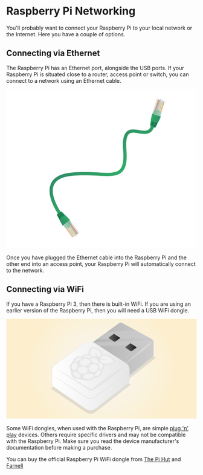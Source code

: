 # Raspberry Pi Networking

You'll probably want to connect your Raspberry Pi to your local network or the Internet. Here you have a couple of options.

## Connecting via Ethernet

The Raspberry Pi has an Ethernet port, alongside the USB ports. If your Raspberry Pi is situated close to a router, access point or switch, you can connect to a network using an Ethernet cable.

![](images/ethernet-cable.png)

Once you have plugged the Ethernet cable into the Raspberry Pi and the other end into an access point, your Raspberry Pi will automatically connect to the network.

## Connecting via WiFi

If you have a Raspberry Pi 3, then there is built-in WiFi. If you are using an earlier version of the Raspberry Pi, then you will need a USB WiFi dongle.

![](images/WiFi_Dongle.png)

Some WiFi dongles, when used with the Raspberry Pi, are simple [plug 'n' play](https://en.wikipedia.org/wiki/Plug_and_play) devices. Others require specific drivers and may not be compatible with the Raspberry Pi. Make sure you read the device manufacturer's documentation before making a purchase.

You can buy the official Raspberry Pi WiFi dongle from [The Pi Hut](https://thepihut.com/collections/raspberry-pi-wifi/products/official-raspberry-pi-wifi-adapter) and [Farnell](http://cpc.farnell.com/element14/wipi/dongle-wifi-usb-for-raspberry/dp/SC12761)
